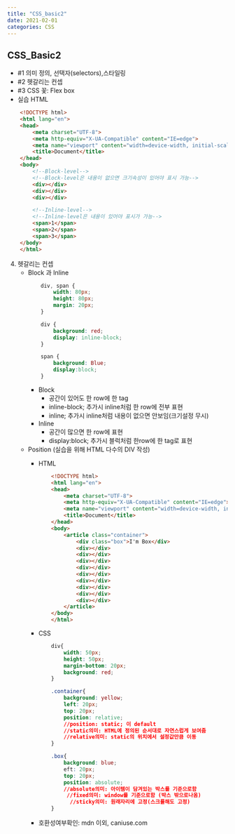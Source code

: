 ```yaml
---
title: "CSS_basic2"
date: 2021-02-01 
categories: CSS
---
```


## CSS_Basic2
- \#1 의미 정의, 선택자(selectors),스타일링
- \#2 헷갈리는 컨셉
- \#3 CSS 꽃: Flex box
- 실습 HTML
```HTML
    <!DOCTYPE html>
    <html lang="en">
    <head>
        <meta charset="UTF-8">
        <meta http-equiv="X-UA-Compatible" content="IE=edge">
        <meta name="viewport" content="width=device-width, initial-scale=1.0">
        <title>Document</title>
    </head>
    <body>
        <!--Block-level-->
        <!--Block-level은 내용이 없으면 크기속성이 있어야 표시 가능-->
        <div></div>
        <div></div>
        <div></div>

        <!--Inline-level-->
        <!--Inline-level은 내용이 있어야 표시가 가능-->
        <span>1</span>
        <span>2</span>
        <span>3</span>
    </body>
    </html>
```

4. 헷갈리는 컨셉
    - Block 과 Inline
        ```CSS
            div, span {
                width: 80px;
                height: 80px;
                margin: 20px;
            }

            div {
                background: red;
                display: inline-block;
            }

            span {
                background: Blue;
                display:block;
            }
        ```
        - Block
            - 공간이 있어도 한 row에 한 tag
            - inline-block; 추가시 inline처럼 한 row에 전부 표현
            - inline; 추가시 inline처럼 내용이 없으면 안보임(크기설정 무시)
        - Inline
            - 공간이 많으면 한 row에 표현
            - display:block; 추가시 블럭처럼 한row에 한 tag로 표현
    - Position (실습을 위해 HTML 다수의 DIV 작성)
        - HTML
            ```HTML
                <!DOCTYPE html>
                <html lang="en">
                <head>
                    <meta charset="UTF-8">
                    <meta http-equiv="X-UA-Compatible" content="IE=edge">
                    <meta name="viewport" content="width=device-width, initial-scale=1.0">
                    <title>Document</title>
                </head>
                <body>
                    <article class="container">
                        <div class="box">I'm Box</div>
                        <div></div>
                        <div></div>
                        <div></div>
                        <div></div>
                        <div></div>
                        <div></div>
                        <div></div>
                        <div></div>
                        <div></div>
                    </article>    
                </body>
                </html>
            ```

        - CSS
            ```CSS
                div{
                    width: 50px;
                    height: 50px;
                    margin-bottom: 20px;
                    background: red;
                }

                .container{
                    background: yellow;
                    left: 20px;
                    top: 20px;
                    position: relative;
                    //position: static; 이 default
                    //static의미: HTML에 정의된 순서대로 자연스럽게 보여줌
                    //relative의미: static의 위치에서 설정값만큼 이동
                }

                .box{
                    background: blue;
                    eft: 20px;
                    top: 20px;
                    position: absolute;
                    //absolute의미: 아이템이 담겨있는 박스를 기준으로함
                     //fixed의미: window를 기준으로함 (박스 밖으로나옴)
                      //sticky의미: 원래자리에 고정(스크롤해도 고정)
                }
        - 호환성여부확인: mdn 이외, caniuse.com
